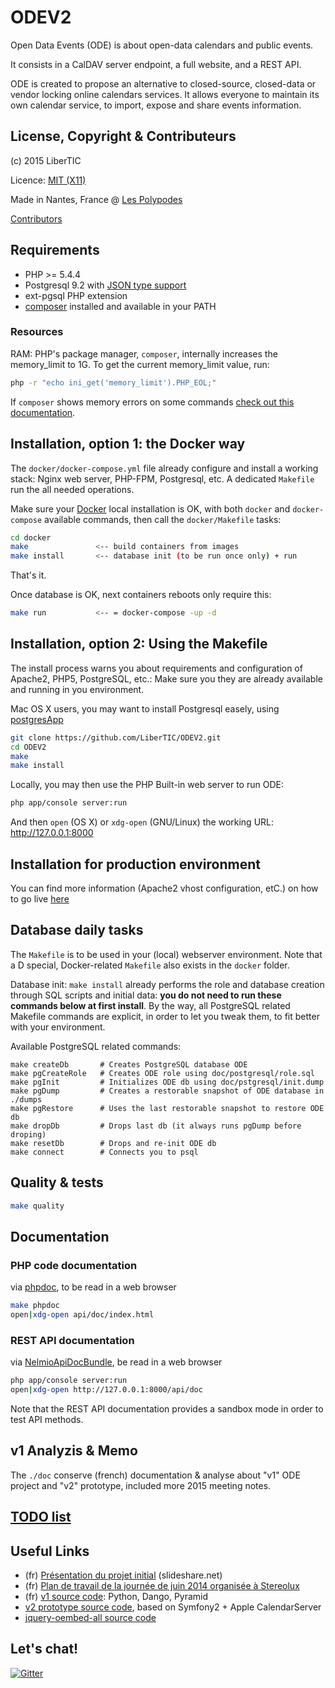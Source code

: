 # ODEV2

Open Data Events (ODE) is about open-data calendars and public events.

It consists in a CalDAV server endpoint, a full website, and a REST API.

ODE is created to propose an alternative to closed-source, closed-data or vendor locking online calendars services. It allows everyone to maintain its own calendar service, to import, expose and share events information.

## License, Copyright & Contributeurs

(c) 2015 LiberTIC

Licence: [MIT (X11)](http://en.wikipedia.org/wiki/MIT_License)

Made in Nantes, France @ [Les Polypodes](http://lespolypodes.com)

[Contributors](https://github.com/LiberTIC/ODEV2/graphs/contributors)

## Requirements

- PHP >= 5.4.4
- Postgresql 9.2 with [JSON type support](http://www.postgresql.org/docs/9.2/static/datatype-json.html)
- ext-pgsql PHP extension
- [composer](https://getcomposer.org/doc/00-intro.md#globally) installed and available in your PATH

### Resources

RAM: PHP's package manager, `composer`, internally increases the memory_limit to 1G. To get the current memory_limit value, run:

```bash
php -r "echo ini_get('memory_limit').PHP_EOL;"
```

If `composer` shows memory errors on some commands [check out this documentation](https://getcomposer.org/doc/articles/troubleshooting.md#memory-limit-errors).

## Installation, option 1: the Docker way

The `docker/docker-compose.yml` file already configure and install a working stack: Nginx web server, PHP-FPM, Postgresql, etc. A dedicated `Makefile` run the all needed operations. 

Make sure your [Docker](https://www.docker.com) local installation is OK, with both `docker` and `docker-compose` available commands, then call the `docker/Makefile` tasks:

```bash
cd docker
make               <-- build containers from images
make install       <-- database init (to be run once only) + run
```

That's it.

Once database is OK, next containers reboots only require this:

```bash
make run           <-- = docker-compose -up -d
```

## Installation, option 2: Using the Makefile

The install process warns you about requirements and configuration of Apache2, PHP5, PostgreSQL, etc.: Make sure you they are already available and running in you environment. 

Mac OS X users, you may want to install Postgresql easely, using [postgresApp](http://postgresapp.com/)

```bash
git clone https://github.com/LiberTIC/ODEV2.git
cd ODEV2
make
make install
```

Locally, you may then use the PHP Built-in web server to run ODE:

```bash
php app/console server:run
```

And then `open` (OS X) or `xdg-open` (GNU/Linux) the working URL: http://127.0.0.1:8000

## Installation for production environment

You can find more information (Apache2 vhost configuration, etC.) on how to go live [here](doc/GoingLive.md)

## Database daily tasks

The `Makefile` is to be used in your (local) webserver environment. Note that a D special, Docker-related `Makefile` also exists in the `docker` folder. 

Database init: `make install` already performs the role and database creation through SQL scripts and initial data: __you do not need to run these commands below at first install__. By the way, all PostgreSQL related Makefile commands are explicit, in order to let you tweak them, to fit better with your environment.

Available PostgreSQL related commands:

```
make createDb       # Creates PostgreSQL database ODE
make pgCreateRole   # Creates ODE role using doc/postgresql/role.sql
make pgInit         # Initializes ODE db using doc/pstgresql/init.dump
make pgDump         # Creates a restorable snapshot of ODE database in ./dumps
make pgRestore      # Uses the last restorable snapshot to restore ODE db
make dropDb         # Drops last db (it always runs pgDump before droping)
make resetDb        # Drops and re-init ODE db
make connect        # Connects you to psql 
```

## Quality & tests

```bash
make quality
```

## Documentation

### PHP code documentation

via [phpdoc](http://phpdoc.org/), to be read in a web browser

```bash
make phpdoc
open|xdg-open api/doc/index.html
```

### REST API documentation 

via [NelmioApiDocBundle](https://github.com/nelmio/NelmioApiDocBundle),  be read in a web browser

```bash
php app/console server:run
open|xdg-open http://127.0.0.1:8000/api/doc
```

Note that the REST API documentation provides a sandbox mode in order to test API methods.

## v1 Analyzis & Memo

The `./doc` conserve (french) documentation & analyse about "v1" ODE project and "v2" prototype, included more 2015 meeting notes. 

## [TODO list](doc/TODO_list.md)

## Useful Links

- (fr) [Présentation du projet initial](http://fr.slideshare.net/libertic/lancement-projet-ode-culture) (slideshare.net)
- (fr) [Plan de travail de la journée de juin 2014 organisée à Stereolux](http://www.stereolux.org/labo-arts-techs/ouverture-des-donnees-evenementielles-lancement-officiel-du-site-10-06-2014)
- (fr) [v1 source code](https://github.com/LiberTIC/ODE): Python, Dango, Pyramid
- [v2 prototype source code](https://github.com/polypodes/CalDAVClientPrototype), based on Symfony2 + Apple CalendarServer
- [jquery-oembed-all source code](https://github.com/nfl/jquery-oembed-all)

## Let's chat!

[![Gitter](https://badges.gitter.im/Join%20Chat.svg)](https://gitter.im/LiberTIC/ODEV2?utm_source=badge&utm_medium=badge&utm_campaign=pr-badge&utm_content=badge)

